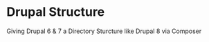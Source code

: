 Drupal Structure
================

Giving Drupal 6 &amp; 7 a Directory Sturcture like Drupal 8 via Composer
